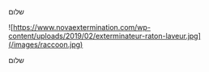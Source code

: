 


שלום 

![https://www.novaextermination.com/wp-content/uploads/2019/02/exterminateur-raton-laveur.jpg](/images/raccoon.jpg)

שלום